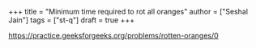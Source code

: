 +++
title = "Minimum time required to rot all oranges"
author = ["Seshal Jain"]
tags = ["st-q"]
draft = true
+++

<https://practice.geeksforgeeks.org/problems/rotten-oranges/0>
